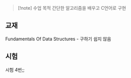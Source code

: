 

> [!note] 수업 목적
간단한 알고리즘을 배우고 C언어로 구현


## 교재

Fundamentals Of Data Structures - 구하기 쉽지 않음

## 시험

시험 4번;;



